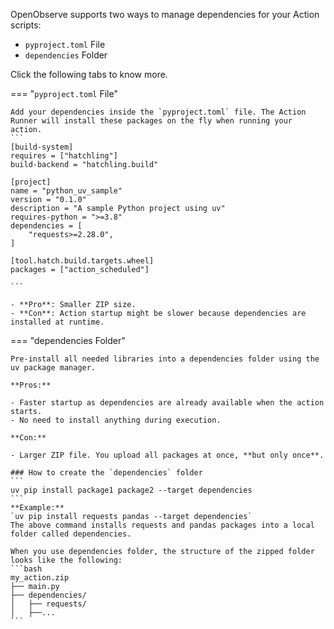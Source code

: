 OpenObserve supports two ways to manage dependencies for your Action scripts:

- `pyproject.toml` File
- `dependencies` Folder

Click the following tabs to know more.

=== "`pyproject.toml` File" 

    Add your dependencies inside the `pyproject.toml` file. The Action Runner will install these packages on the fly when running your action.  
    ```  
    [build-system]  
    requires = ["hatchling"]  
    build-backend = "hatchling.build"

    [project]  
    name = "python_uv_sample"  
    version = "0.1.0"  
    description = "A sample Python project using uv"  
    requires-python = ">=3.8"  
    dependencies = [  
        "requests>=2.28.0",  
    ]

    [tool.hatch.build.targets.wheel]  
    packages = ["action_scheduled"]

    ```

    - **Pro**: Smaller ZIP size.  
    - **Con**: Action startup might be slower because dependencies are installed at runtime.


=== "dependencies Folder"

    Pre-install all needed libraries into a dependencies folder using the uv package manager.

    **Pros:**

    - Faster startup as dependencies are already available when the action starts.  
    - No need to install anything during execution.

    **Con:**

    - Larger ZIP file. You upload all packages at once, **but only once**.

    ### How to create the `dependencies` folder  
    ```  
    uv pip install package1 package2 --target dependencies  
    ```  
    **Example:**  
    `uv pip install requests pandas --target dependencies`   
    The above command installs requests and pandas packages into a local folder called dependencies.

    When you use dependencies folder, the structure of the zipped folder looks like the following:  
    ```bash
    my_action.zip  
    ├── main.py  
    ├── dependencies/  
    │   ├── requests/  
    │   ├──... 
    ```